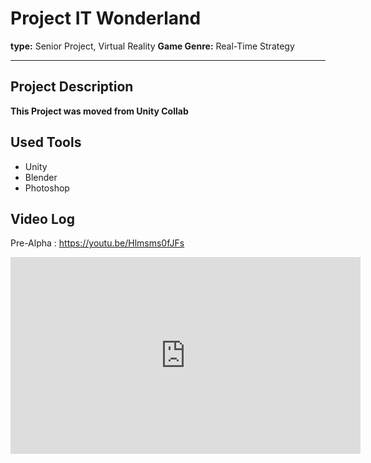 # Project IT Wonderland
**type:** Senior Project, Virtual Reality
**Game Genre:** Real-Time Strategy

--------------------------------------------------------
## Project Description
**This Project was moved from Unity Collab**

## Used Tools
- Unity
- Blender
- Photoshop

## Video Log
Pre-Alpha : https://youtu.be/Hlmsms0fJFs
<iframe width="560" height="315" src="https://www.youtube.com/embed/Hlmsms0fJFs" frameborder="0" allow="accelerometer; autoplay; encrypted-media; gyroscope; picture-in-picture" allowfullscreen></iframe>

